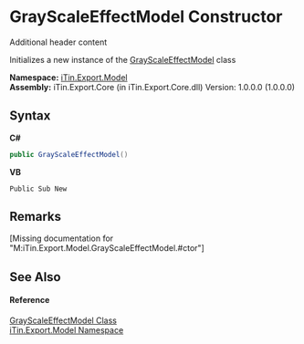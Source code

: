 # GrayScaleEffectModel Constructor 
Additional header content 

Initializes a new instance of the <a href="T_iTin_Export_Model_GrayScaleEffectModel">GrayScaleEffectModel</a> class

**Namespace:**&nbsp;<a href="N_iTin_Export_Model">iTin.Export.Model</a><br />**Assembly:**&nbsp;iTin.Export.Core (in iTin.Export.Core.dll) Version: 1.0.0.0 (1.0.0.0)

## Syntax

**C#**<br />
``` C#
public GrayScaleEffectModel()
```

**VB**<br />
``` VB
Public Sub New
```


## Remarks
\[Missing <remarks> documentation for "M:iTin.Export.Model.GrayScaleEffectModel.#ctor"\]

## See Also


#### Reference
<a href="T_iTin_Export_Model_GrayScaleEffectModel">GrayScaleEffectModel Class</a><br /><a href="N_iTin_Export_Model">iTin.Export.Model Namespace</a><br />